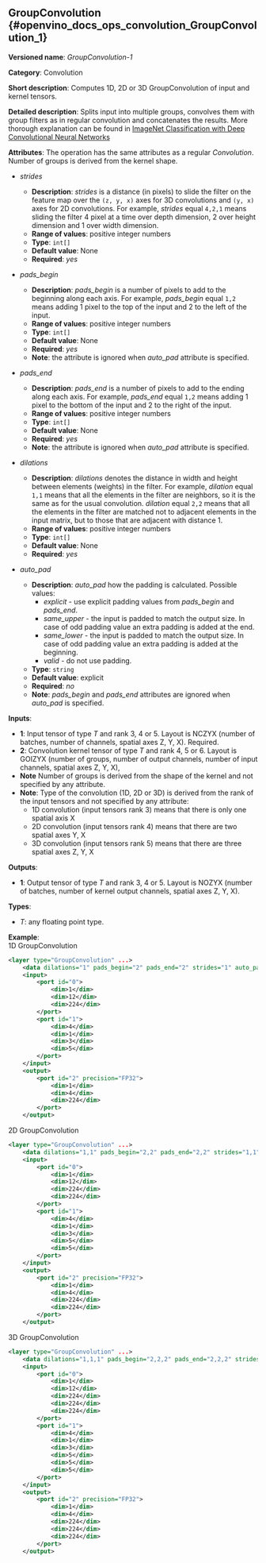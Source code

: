 ## GroupConvolution <a name="GroupConvolution"></a> {#openvino_docs_ops_convolution_GroupConvolution_1}

**Versioned name**: *GroupConvolution-1*

**Category**: Convolution

**Short description**: Computes 1D, 2D or 3D GroupConvolution of input and kernel tensors. 

**Detailed description**: Splits input into multiple groups, convolves them with group filters as in regular convolution and concatenates the results. More thorough explanation can be found in [ImageNet Classification with Deep Convolutional
Neural Networks](https://proceedings.neurips.cc/paper/2012/file/c399862d3b9d6b76c8436e924a68c45b-Paper.pdf)

**Attributes**: The operation has the same attributes as a regular _Convolution_. Number of groups is derived from the kernel shape. 

* *strides*

  * **Description**: *strides* is a distance (in pixels) to slide the filter on the feature map over the `(z, y, x)` axes for 3D convolutions and `(y, x)` axes for 2D convolutions. For example, *strides* equal `4,2,1` means sliding the filter 4 pixel at a time over depth dimension, 2 over height dimension and 1 over width dimension.
  * **Range of values**: positive integer numbers
  * **Type**: `int[]`
  * **Default value**: None
  * **Required**: *yes*

* *pads_begin*

  * **Description**: *pads_begin* is a number of pixels to add to the beginning along each axis. For example, *pads_begin* equal `1,2` means adding 1 pixel to the top of the input and 2 to the left of the input.
  * **Range of values**: positive integer numbers
  * **Type**: `int[]`
  * **Default value**: None
  * **Required**: *yes*
  * **Note**: the attribute is ignored when *auto_pad* attribute is specified. 

* *pads_end*

  * **Description**: *pads_end* is a number of pixels to add to the ending along each axis. For example, *pads_end* equal `1,2` means adding 1 pixel to the bottom of the input and 2 to the right of the input.
  * **Range of values**: positive integer numbers
  * **Type**: `int[]`
  * **Default value**: None
  * **Required**: *yes*
  * **Note**: the attribute is ignored when *auto_pad* attribute is specified. 

* *dilations*

  * **Description**: *dilations* denotes the distance in width and height between elements (weights) in the filter. For example, *dilation* equal `1,1` means that all the elements in the filter are neighbors, so it is the same as for the usual convolution. *dilation* equal `2,2` means that all the elements in the filter are matched not to adjacent elements in the input matrix, but to those that are adjacent with distance 1.
  * **Range of values**: positive integer numbers
  * **Type**: `int[]`
  * **Default value**: None
  * **Required**: *yes*

* *auto_pad*

  * **Description**: *auto_pad* how the padding is calculated. Possible values:
    * *explicit* - use explicit padding values from *pads_begin* and *pads_end*.
    * *same_upper* - the input is padded to match the output size. In case of odd padding value an extra padding is added at the end.
    * *same_lower* - the input is padded to match the output size. In case of odd padding value an extra padding is added at the beginning.
    * *valid* - do not use padding.
  * **Type**: `string`
  * **Default value**: explicit
  * **Required**: *no*
  * **Note**: *pads_begin* and *pads_end* attributes are ignored when *auto_pad* is specified.

**Inputs**:

*   **1**: Input tensor of type *T* and rank 3, 4 or 5. Layout is NCZYX (number of batches, number of channels, spatial axes Z, Y, X). Required.
*   **2**: Convolution kernel tensor of type *T* and rank 4, 5 or 6. Layout is GOIZYX (number of groups, number of output channels, number of input channels, spatial axes Z, Y, X), 
  *   **Note** Number of groups is derived from the shape of the kernel and not specified by any attribute. 
  *   **Note**: Type of the convolution (1D, 2D or 3D) is derived from the rank of the input tensors and not specified by any attribute:
      * 1D convolution (input tensors rank 3) means that there is only one spatial axis X
      * 2D convolution (input tensors rank 4) means that there are two spatial axes Y, X
      * 3D convolution (input tensors rank 5) means that there are three spatial axes Z, Y, X

**Outputs**:

*   **1**: Output tensor of type *T* and rank 3, 4 or 5. Layout is NOZYX (number of batches, number of kernel output channels, spatial axes Z, Y, X).

**Types**:

* *T*: any floating point type.

**Example**:  
1D GroupConvolution
```xml
<layer type="GroupConvolution" ...>
    <data dilations="1" pads_begin="2" pads_end="2" strides="1" auto_pad="explicit"/>
    <input>
        <port id="0">
            <dim>1</dim>
            <dim>12</dim>
            <dim>224</dim>
        </port>
        <port id="1">
            <dim>4</dim>
            <dim>1</dim>
            <dim>3</dim>
            <dim>5</dim>
        </port>
    </input>
    <output>
        <port id="2" precision="FP32">
            <dim>1</dim>
            <dim>4</dim>
            <dim>224</dim>
        </port>
    </output>
```

2D GroupConvolution
```xml
<layer type="GroupConvolution" ...>
    <data dilations="1,1" pads_begin="2,2" pads_end="2,2" strides="1,1" auto_pad="explicit"/>
    <input>
        <port id="0">
            <dim>1</dim>
            <dim>12</dim>
            <dim>224</dim>
            <dim>224</dim>
        </port>
        <port id="1">
            <dim>4</dim>
            <dim>1</dim>
            <dim>3</dim>
            <dim>5</dim>
            <dim>5</dim>
        </port>
    </input>
    <output>
        <port id="2" precision="FP32">
            <dim>1</dim>
            <dim>4</dim>
            <dim>224</dim>
            <dim>224</dim>
        </port>
    </output>
```

3D GroupConvolution
```xml
<layer type="GroupConvolution" ...>
    <data dilations="1,1,1" pads_begin="2,2,2" pads_end="2,2,2" strides="1,1,1" auto_pad="explicit"/>
    <input>
        <port id="0">
            <dim>1</dim>
            <dim>12</dim>
            <dim>224</dim>
            <dim>224</dim>
            <dim>224</dim>
        </port>
        <port id="1">
            <dim>4</dim>
            <dim>1</dim>
            <dim>3</dim>
            <dim>5</dim>
            <dim>5</dim>
            <dim>5</dim>
        </port>
    </input>
    <output>
        <port id="2" precision="FP32">
            <dim>1</dim>
            <dim>4</dim>
            <dim>224</dim>
            <dim>224</dim>
            <dim>224</dim>
        </port>
    </output>
```